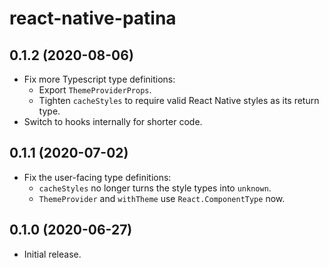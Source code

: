 # react-native-patina

## 0.1.2 (2020-08-06)

- Fix more Typescript type definitions:
  - Export `ThemeProviderProps`.
  - Tighten `cacheStyles` to require valid React Native styles as its return type.
- Switch to hooks internally for shorter code.

## 0.1.1 (2020-07-02)

- Fix the user-facing type definitions:
  - `cacheStyles` no longer turns the style types into `unknown`.
  - `ThemeProvider` and `withTheme` use `React.ComponentType` now.

## 0.1.0 (2020-06-27)

- Initial release.
